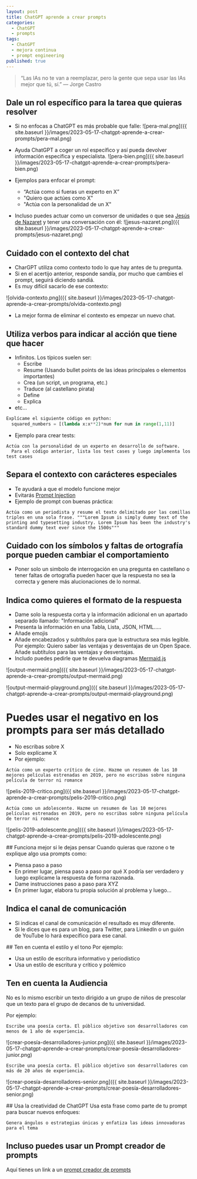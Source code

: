 ```yaml
---
layout: post
title: ChatGPT aprende a crear prompts
categories:
  - ChatGPT
  - prompts
tags:
  - ChatGPT
  - mejora continua
  - prompt engineering
published: true
---
```


> “Las IAs no te van a reemplazar, pero la gente que sepa usar las IAs mejor que tú, sí.” ― Jorge Castro 

## Dale un rol específico para la tarea que quieras resolver
- Si no enfocas a ChatGPT es más probable que falle:
![pera-mal.png]({{ site.baseurl }}/images/2023-05-17-chatgpt-aprende-a-crear-prompts/pera-mal.png)

- Ayuda ChatGPT a coger un rol específico y así pueda devolver información específica y especialista.
![pera-bien.png]({{ site.baseurl }}/images/2023-05-17-chatgpt-aprende-a-crear-prompts/pera-bien.png)

- Ejemplos para enfocar el prompt:
  - “Actúa como si fueras un experto en X”
  - "Quiero que actúes como X"
  - "Actúa con la personalidad de un X"

- Incluso puedes actuar como un conversor de unidades o que sea [Jesús de Nazaret](../prompts/chatgpt-jesus-nazaret.txtprompts/) y tener una conversación con él: 
![jesus-nazaret.png]({{ site.baseurl }}/images/2023-05-17-chatgpt-aprende-a-crear-prompts/jesus-nazaret.png)

## Cuidado con el contexto del chat
  - CharGPT utiliza como contexto todo lo que hay antes de tu pregunta. 
  - Si en el acertijo anterior, responde sandía, por mucho que cambies el prompt, seguirá diciendo sandiá.
  - Es muy difícil sacarlo de ese contexto:

  ![olvida-contexto.png]({{ site.baseurl }}/images/2023-05-17-chatgpt-aprende-a-crear-prompts/olvida-contexto.png)

  - La mejor forma de eliminar el contexto es empezar un nuevo chat.

## Utiliza verbos para indicar al acción que tiene que hacer
  - Infinitos. Los típicos suelen ser:
	- Escribe
	- Resume (Usando bullet points de las ideas principales o elementos importantes)
	- Crea (un script, un programa, etc.)
	- Traduce (al castellano pirata)
	- Define
	- Explica
  - etc... 
	
  ```python
  Explícame el siguiente código en python:
	squared_numbers = [(lambda x:x**2)*num for num in range(1,11)]
  ```

  - Ejemplo para crear tests:
	
  ```
  Actúa con la personalidad de un experto en desarrollo de software.
	Para el código anterior, lista los test cases y luego implementa los test cases
  ```

## Separa el contexto con carácteres especiales
  - Te ayudará a que el modelo funcione mejor
  - Evitarás <a href="https://learnprompting.org/docs/prompt_hacking/injection" target="_blank">Prompt Injection</a>
  - Ejemplo de prompt con buenas práctica:
	
  ``` 
  Actúa como un periodista y resume el texto delimitado por las comillas triples en una sola frase. """Lorem Ipsum is simply dummy text of the printing and typesetting industry. Lorem Ipsum has been the industry's standard dummy text ever since the 1500s"""
  ``` 

## Cuidado con los símbolos y faltas de ortografía porque pueden cambiar el comportamiento
- Poner solo un simbolo de interrogación en una pregunta en castellano o tener faltas de ortografía pueden hacer que la respuesta no sea la correcta y genere más alucionaciones de lo normal.


## Indica como quieres el formato de la respuesta
  - Dame solo la respuesta corta y la información adicional en un apartado separado llamado: "Información adicional"
  - Presenta la información en una Tabla, Lista, JSON, HTML.....
  - Añade emojis
  - Añade encabezados y subtítulos para que la estructura sea más legible. Por ejemplo: Quiero saber las ventajas y desventajas de un Open Space. Añade subtítulos para las ventajas y desventajas.
  - Includo puedes pedirle que te devuelva diagramas <a href="https://mermaid.js.org/" target="_blank">Mermaid.js</a>  

  ![output-mermaid.png]({{ site.baseurl }}/images/2023-05-17-chatgpt-aprende-a-crear-prompts/output-mermaid.png)  

  ![output-mermaid-playground.png]({{ site.baseurl }}/images/2023-05-17-chatgpt-aprende-a-crear-prompts/output-mermaid-playground.png)  

# Puedes usar el negativo en los prompts para ser más detallado
- No escribas sobre X
- Solo explícame X
- Por ejemplo:

```
Actúa como un experto crítico de cine. Hazme un resumen de las 10 mejores películas estrenadas en 2019, pero no escribas sobre ninguna película de terror ni romance
```

![pelis-2019-critico.png]({{ site.baseurl }}/images/2023-05-17-chatgpt-aprende-a-crear-prompts/pelis-2019-critico.png)  



```
Actúa como un adolescente. Hazme un resumen de las 10 mejores películas estrenadas en 2019, pero no escribas sobre ninguna película de terror ni romance
``` 

![pelis-2019-adolescente.png]({{ site.baseurl }}/images/2023-05-17-chatgpt-aprende-a-crear-prompts/pelis-2019-adolescente.png)  


## Funciona mejor si le dejas pensar
Cuando quieras que razone o te explique algo usa prompts como:
- Piensa paso a paso
- En primer lugar, piensa paso a paso por qué X podría ser verdadero y luego explicame la respuesta de forma razonada.
- Dame instrucciones paso a paso para XYZ
- En primer lugar, elabora tu propia solución al problema y luego...

## Indica el canal de comunicación
- Si indicas el canal de comunicación el resultado es muy diferente.
- Si le dices que es para un blog, para Twitter, para LinkedIn o un guión de YouTube lo hará expecífico para ese canal.

## Ten en cuenta el estilo y el tono
Por ejemplo:
- Usa un estilo de escritura informativo y periodístico
- Usa un estilo de escritura y crítico y polémico

## Ten en cuenta la Audiencia
No es lo mismo escribir un texto dirigido a un grupo de niños de prescolar que un texto para el grupo de decanos de tu universidad.

Por ejemplo: 

```
Escribe una poesía corta. El público objetivo son desarrolladores con menos de 1 año de experiencia.
```

![crear-poesía-desarrolladores-junior.png]({{ site.baseurl }}/images/2023-05-17-chatgpt-aprende-a-crear-prompts/crear-poesía-desarrolladores-junior.png)  

```
Escribe una poesía corta. El público objetivo son desarrolladores con más de 20 años de experiencia.
```

![crear-poesía-desarrolladores-senior.png]({{ site.baseurl }}/images/2023-05-17-chatgpt-aprende-a-crear-prompts/crear-poesía-desarrolladores-senior.png)

## Usa la creatividad de ChatGPT
Usa esta frase como parte de tu prompt para buscar nuevos enfoques:

```
Genera ángulos o estrategias únicas y enfatiza las ideas innovadoras para el tema
``` 

## Incluso puedes usar un Prompt creador de prompts

Aquí tienes un link a un <a href="https://www.ordinarypeopleprompts.com/item-detail?recordId=recVbgybDLlYmsvuA" target="_blank">prompt creador de prompts</a> 
